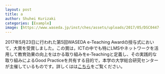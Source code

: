 ```yaml
---
layout: post
title: a
author: Shuhei Kurizaki
categories: [Example]
image: [https://www.waseda.jp/inst/ches/assets/uploads/2017/05/DSC0447-610x407.jpg]
---
```

<html lang="ja">

2017年5月23日に行われた第5回WASEDA e-Teaching Awardの授与式において，大賞を受賞しました。この賞は，ICTの中でも特にLMSやネットワークを活用して教育効果の向上をはかる取り組みをe-Teachingと定義し、その実践的な取り組みによるGood Practiceを共有する目的で，本学の大学総合研究センターが主催しているものです。詳しくはは[こちら](https://www.waseda.jp/inst/ches/assets/uploads/2019/05/2016e-TA_06_kurisaki.pdf)をご覧ください。
